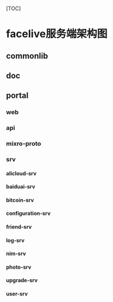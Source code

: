<!--
 * @Description: 
 * @Version: 1.0.0
 * @Author: leisc
 * @Date: 2020-04-14 22:40:37
 * @LastEditTime: 2020-04-14 22:41:41
 -->
[TOC]


# facelive服务端架构图

## commonlib

## doc

## portal

### web

### api

### mixro-proto

### srv

#### alicloud-srv

#### baiduai-srv

#### bitcoin-srv

#### configuration-srv

#### friend-srv

#### log-srv

#### nim-srv

#### photo-srv

#### upgrade-srv

#### user-srv


